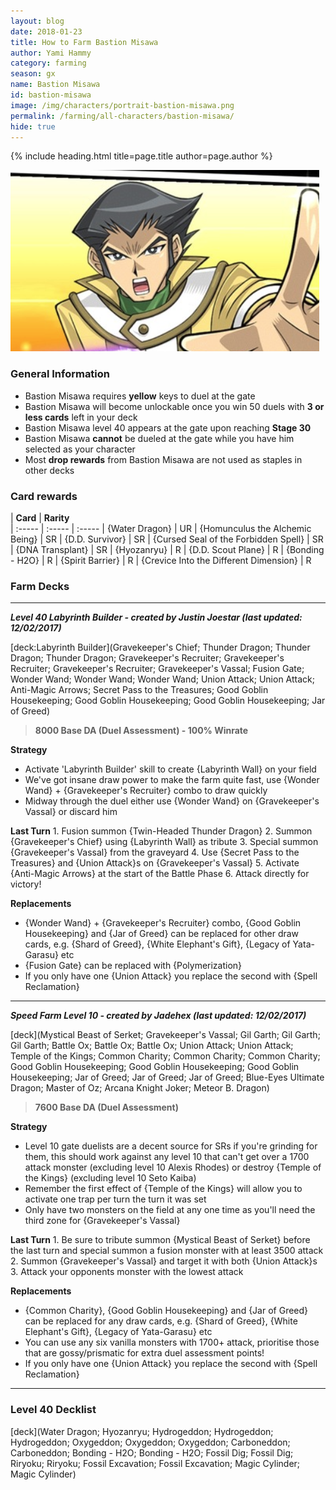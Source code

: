 ```yaml
---
layout: blog
date: 2018-01-23
title: How to Farm Bastion Misawa
author: Yami Hammy
category: farming
season: gx
name: Bastion Misawa
id: bastion-misawa
image: /img/characters/portrait-bastion-misawa.png
permalink: /farming/all-characters/bastion-misawa/
hide: true
---
```


{% include heading.html title=page.title author=page.author %}

![Bastion Misawa](/img/events/baston.png)

### General Information
*  Bastion Misawa requires **yellow** keys to duel at the gate
* Bastion Misawa will become unlockable once you win 50 duels with **3 or less cards** left in your deck
* Bastion Misawa level 40 appears at the gate upon reaching **Stage 30**
* Bastion Misawa **cannot** be dueled at the gate while you have him selected as your character
* Most **drop rewards** from Bastion Misawa are not used as staples in other decks
 
### Card rewards

| **Card** |  **Rarity**  
| :----- | :----- | :----- 
| {Water Dragon} | UR
| {Homunculus the Alchemic Being} | SR
| {D.D. Survivor} | SR
| {Cursed Seal of the Forbidden Spell} | SR
| {DNA Transplant} | SR
| {Hyozanryu} | R
| {D.D. Scout Plane} | R
| {Bonding - H2O} | R
| {Spirit Barrier} | R
| {Crevice Into the Different Dimension} | R


### Farm Decks
---
***Level 40 Labyrinth Builder - created by Justin Joestar (last updated: 12/02/2017)***

[deck:Labyrinth Builder](Gravekeeper's Chief; Thunder Dragon; Thunder Dragon; Thunder Dragon; Gravekeeper's Recruiter; Gravekeeper's Recruiter; Gravekeeper's Recruiter; Gravekeeper's Vassal; Fusion Gate; Wonder Wand; Wonder Wand; Wonder Wand; Union Attack; Union Attack; Anti-Magic Arrows; Secret Pass to the Treasures; Good Goblin Housekeeping; Good Goblin Housekeeping; Good Goblin Housekeeping; Jar of Greed)

> **8000 Base DA (Duel Assessment) - 100% Winrate**

**Strategy**
* Activate 'Labyrinth Builder' skill to create {Labyrinth Wall} on your field
* We've got insane draw power to make the farm quite fast, use {Wonder Wand} + {Gravekeeper's Recruiter} combo to draw quickly
* Midway through the duel either use {Wonder Wand} on {Gravekeeper's Vassal} or discard him

**Last Turn** 
		1. Fusion summon {Twin-Headed Thunder Dragon} 
		2. Summon {Gravekeeper's Chief} using {Labyrinth Wall} as tribute
		3. Special summon {Gravekeeper's Vassal} from the graveyard
		4. Use {Secret Pass to the Treasures} and {Union Attack}s on {Gravekeeper's Vassal} 
		5. Activate {Anti-Magic Arrows} at the start of the Battle Phase
		6. Attack directly for victory!
	
**Replacements**
* {Wonder Wand} + {Gravekeeper's Recruiter} combo, {Good Goblin Housekeeping} and {Jar of Greed} can be replaced for other draw cards, e.g. {Shard of Greed}, {White Elephant's Gift}, {Legacy of Yata-Garasu} etc
* {Fusion Gate} can be replaced with {Polymerization}
* If you only have one {Union Attack} you replace the second with {Spell Reclamation}

---

***Speed Farm Level 10 - created by Jadehex (last updated: 12/02/2017)***

[deck](Mystical Beast of Serket; Gravekeeper's Vassal; Gil Garth; Gil Garth; Gil Garth; Battle Ox; Battle Ox; Battle Ox; Union Attack; Union Attack; Temple of the Kings; Common Charity; Common Charity; Common Charity; Good Goblin Housekeeping; Good Goblin Housekeeping; Good Goblin Housekeeping; Jar of Greed; Jar of Greed; Jar of Greed; Blue-Eyes Ultimate Dragon; Master of Oz; Arcana Knight Joker; Meteor B. Dragon)

> **7600 Base DA (Duel Assessment)**

**Strategy**
* Level 10 gate duelists are a decent source for SRs if you're grinding for them, this should work against any level 10 that can't get over a 1700 attack monster (excluding level 10 Alexis Rhodes) or destroy {Temple of the Kings} (excluding level 10 Seto Kaiba) 
* Remember the first effect of {Temple of the Kings} will allow you to activate one trap per turn the turn it was set
* Only have two monsters on the field at any one time as you'll need the third zone for {Gravekeeper's Vassal}

**Last Turn** 
		1. Be sure to tribute summon {Mystical Beast of Serket} before the last turn and special summon a fusion monster with at least 3500 attack
		2. Summon {Gravekeeper's Vassal} and target it with both {Union Attack}s
		3. Attack your opponents monster with the lowest attack 

**Replacements**
* {Common Charity}, {Good Goblin Housekeeping} and {Jar of Greed} can be replaced for any draw cards, e.g. {Shard of Greed}, {White Elephant's Gift}, {Legacy of Yata-Garasu} etc
* You can use any six vanilla monsters with 1700+ attack, prioritise those that are gossy/prismatic for extra duel assessment points!
* If you only have one {Union Attack} you replace the second with {Spell Reclamation}

---
 
### Level 40 Decklist

[deck](Water Dragon; Hyozanryu; Hydrogeddon; Hydrogeddon; Hydrogeddon; Oxygeddon; Oxygeddon; Oxygeddon; Carboneddon; Carboneddon; Bonding - H2O; Bonding - H2O; Fossil Dig; Fossil Dig; Riryoku; Riryoku; Fossil Excavation; Fossil Excavation; Magic Cylinder; Magic Cylinder)
